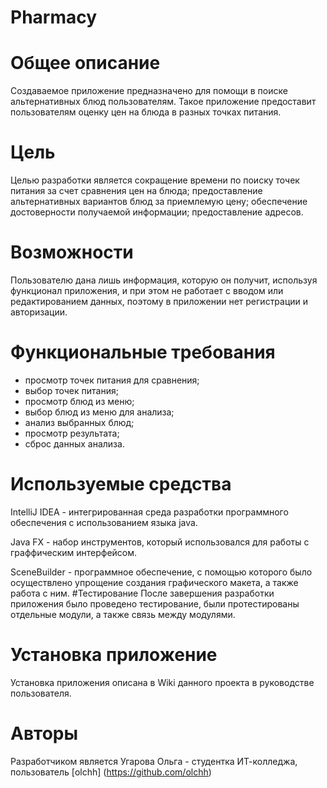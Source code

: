 # Pharmacy
# Общее описание
Создаваемое приложение предназначено для помощи в поиске альтернативных блюд пользователям. Такое приложение предоставит пользователям оценку цен на блюда в разных точках питания.
# Цель
Целью разработки является сокращение времени по поиску точек питания за счет сравнения цен на блюда; предоставление альтернативных вариантов блюд за приемлемую цену; обеспечение достоверности получаемой информации; предоставление адресов.
# Возможности
Пользователю дана лишь информация, которую он получит, используя функционал приложения, и при этом не работает с вводом или редактированием данных, поэтому в приложении нет регистрации и авторизации.
# Функциональные требования
- просмотр точек питания для сравнения;
- выбор точек питания;
- просмотр блюд из меню;
- выбор блюд из меню для анализа;
- анализ выбранных блюд;
- просмотр результата;
- сброс данных анализа.
# Используемые средства
IntelliJ IDEA - интегрированная среда разработки программного обеспечения с использованием языка java.

Java FX - набор инструментов, который использовался для работы с граффическим интерфейсом.

SceneBuilder - программное обеспечение, с помощью которого было осуществлено упрощение создания графического макета, а также работа с ним.
#Тестирование
После завершения разработки приложения было проведено тестирование, были протестированы отдельные модули, а также связь между модулями.
# Установка приложение
Установка приложения описана в Wiki данного проекта в руководстве пользователя. 
# Авторы
Разработчиком является Угарова Ольга - студентка ИТ-колледжа, пользователь [olchh] (https://github.com/olchh)
